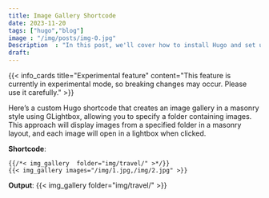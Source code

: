 ```yaml
---
title: Image Gallery Shortcode
date: 2023-11-20
tags: ["hugo","blog"]
image : "/img/posts/img-0.jpg"
Description  : "In this post, we'll cover how to install Hugo and set up your first website with the Lightbi theme..."
draft:
---
```


{{< info_cards title="Experimental feature" content="This feature is currently in experimental mode, so breaking changes may occur. Please use it carefully." >}}



Here’s a custom Hugo shortcode that creates an image gallery in a masonry style using GLightbox, allowing you to specify a folder containing images. This approach will display images from a specified folder in a masonry layout, and each image will open in a lightbox when clicked.

**Shortcode**:  
```
{{/*< img_gallery  folder="img/travel/" >*/}}
{{< img_gallery images="/img/1.jpg,/img/2.jpg" >}}

```

**Output**:
{{< img_gallery folder="img/travel/" >}}
